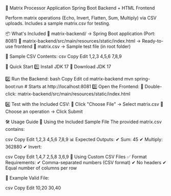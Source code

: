 🧮 Matrix Processor Application
Spring Boot Backend + HTML Frontend

Perform matrix operations (Echo, Invert, Flatten, Sum, Multiply) via CSV uploads. Includes a sample matrix.csv for testing.

📦 What's Included
📂 matrix-backend/ → Spring Boot application (Port: 8081)
📄 matrix-backend/src/main/resources/static/index.html → Ready-to-use frontend
📜 matrix.csv → Sample test file (in root folder)

📑 Sample CSV Contents:
csv
Copy
Edit
1,2,3
4,5,6
7,8,9

🚀 Quick Start
1️⃣ Install JDK 17
🔗 Download JDK 17

2️⃣ Run the Backend:
bash
Copy
Edit
cd matrix-backend
mvn spring-boot:run  # Starts at http://localhost:8081
3️⃣ Open the Frontend:
📂 Double-click: matrix-backend/src/main/resources/static/index.html

4️⃣ Test with the Included CSV:
📌 Click "Choose File" → Select matrix.csv
📌 Choose an operation → Click Submit

🛠️ Usage Guide
🔹 Using the Included Sample File
The provided matrix.csv contains:

csv
Copy
Edit
1,2,3
4,5,6
7,8,9
📊 Expected Outputs:
✔ Sum: 45
✔ Multiply: 362880
✔ Invert:

csv
Copy
Edit
1,4,7
2,5,8
3,6,9
🔹 Using Custom CSV Files
✅ Format Requirements:
✔ Comma-separated numbers (CSV format)
✔ No headers
✔ Equal number of columns per row

📝 Example Valid File:

csv
Copy
Edit
10,20
30,40

